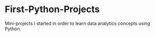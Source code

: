 # First-Python-Projects
Mini-projects I started in order to learn data analytics concepts using Python.
